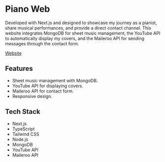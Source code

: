 # Piano Web

Developed with Next.js and designed to showcase my journey as a pianist, share musical performances, and provide a direct contact channel. This website integrates MongoDB for sheet music management, the YouTube API to automatically display my covers, and the Maileroo API for sending messages through the contact form.

[Website](https://piano-web-omega.vercel.app/)

## Features

- Sheet music management with MongoDB.
- YouTube API for displaying covers.
- Maileroo API for contact form.
- Responsive design.

## Tech Stack

- Next.js
- TypeScript
- Tailwind CSS
- Node.js
- MongoDB
- YouTube API
- Maileroo API
